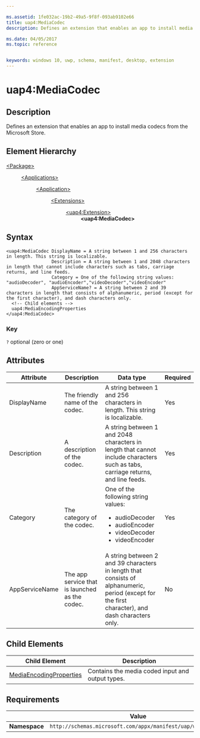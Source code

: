 ```yaml
---

ms.assetid: 1fe032ac-19b2-49a5-9f8f-093ab9102e66
title: uap4:MediaCodec
description: Defines an extension that enables an app to install media codecs from the Microsoft Store.

ms.date: 04/05/2017
ms.topic: reference


keywords: windows 10, uwp, schema, manifest, desktop, extension 
---
```


# uap4:MediaCodec

## Description
Defines an extension that enables an app to install media codecs from the Microsoft Store.

## Element Hierarchy
<dl>
<dt><a href="element-package.md">&lt;Package&gt;</a></dt>
<dd>
<dl>
<dt><a href="element-applications.md">&lt;Applications&gt;</a></dt>
<dd>
<dl>
<dt><a href="element-application.md">&lt;Application&gt;</a></dt>
<dd>
<dl>
<dt><a href="element-1-extensions.md">&lt;Extensions&gt;</a></dt>
<dd>
<dl>
<dt><a href="element-uap4-extension.md">&lt;uap4:Extension&gt;</a></dt>
<dd><b>&lt;uap4:MediaCodec&gt;</b></dd>
</dl>
</dd>
</dl>
</dd>
</dl>
</dd>
</dl>
</dd>
</dl>

## Syntax
```syntax
<uap4:MediaCodec DisplayName = A string between 1 and 256 characters in length. This string is localizable.
                 Description = A string between 1 and 2048 characters in length that cannot include characters such as tabs, carriage returns, and line feeds.
                 Category = One of the following string values: "audioDecoder", "audioEncoder","videoDecoder","videoEncoder"
                 AppServiceName? = A string between 2 and 39 characters in length that consists of alphanumeric, period (except for the first character), and dash characters only.
  <!-- Child elements -->
  uap4:MediaEncodingProperties
</uap4:MediaCodec>                   
```

### Key
`?` optional (zero or one)

## Attributes
| Attribute | Description | Data type | Required |
|-----------|-------------|-----------|----------|
| DisplayName | The friendly name of the codec. | A string between 1 and 256 characters in length. This string is localizable. | Yes |
| Description | A description of the codec. | A string between 1 and 2048 characters in length that cannot include characters such as tabs, carriage returns, and line feeds. | Yes |
| Category | The category of the codec. | One of the following string values: <ul><li>audioDecoder</li><li>audioEncoder</li><li>videoDecoder</li><li>videoEncoder</li></ul> | Yes |
| AppServiceName | The app service that is launched as the codec. | A string between 2 and 39 characters in length that consists of alphanumeric, period (except for the first character), and dash characters only. | No |

## Child Elements 
| Child Element | Description |
|---------------|-------------|
| [MediaEncodingProperties](element-uap4-MediaEncodingProperties.md) | Contains the media coded input and output types. |

## Requirements

|   | Value |
|--|--|
| **Namespace** | `http://schemas.microsoft.com/appx/manifest/uap/windows10/4` |
